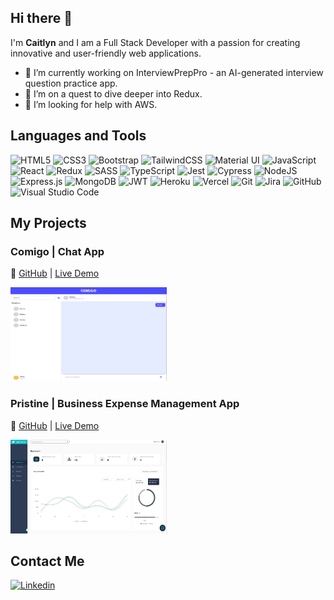 ## Hi there 👋

I'm **Caitlyn** and I am a Full Stack Developer with a passion for creating innovative and user-friendly web applications. 

- 🔭 I’m currently working on InterviewPrepPro - an AI-generated interview question practice app.
- 🌱 I’m on a quest to dive deeper into Redux.
- 🤔 I’m looking for help with AWS.

## Languages and Tools

![HTML5](https://img.shields.io/badge/html5-%23E34F26.svg?style=for-the-badge&logo=html5&logoColor=white)
![CSS3](https://img.shields.io/badge/css3-%231572B6.svg?style=for-the-badge&logo=css3&logoColor=white)
![Bootstrap](https://img.shields.io/badge/bootstrap-%23563D7C.svg?style=for-the-badge&logo=bootstrap&logoColor=white)
![TailwindCSS](https://img.shields.io/badge/tailwindcss-%2338B2AC.svg?style=for-the-badge&logo=tailwind-css&logoColor=white)
![Material UI](https://img.shields.io/badge/Material--UI-%23007FFF.svg?style=for-the-badge&logo=material-ui&logoColor=white)
![JavaScript](https://img.shields.io/badge/javascript-%23323330.svg?style=for-the-badge&logo=javascript&logoColor=%23F7DF1E)
![React](https://img.shields.io/badge/react-%2320232a.svg?style=for-the-badge&logo=react&logoColor=%2361DAFB)
![Redux](https://img.shields.io/badge/redux-%23593d88.svg?style=for-the-badge&logo=redux&logoColor=white)
![SASS](https://img.shields.io/badge/SASS-hotpink.svg?style=for-the-badge&logo=SASS&logoColor=white)
![TypeScript](https://img.shields.io/badge/typescript-%23007ACC.svg?style=for-the-badge&logo=typescript&logoColor=white)
![Jest](https://img.shields.io/badge/jest-%2315c213.svg?style=for-the-badge&logo=jest&logoColor=white)
![Cypress](<https://img.shields.io/badge/cypress-rgb(0,49,49).svg?style=for-the-badge&logo=cypress&logoColor=white>)
![NodeJS](https://img.shields.io/badge/node.js-6DA55F?style=for-the-badge&logo=node.js&logoColor=white)
![Express.js](https://img.shields.io/badge/express.js-%23404d59.svg?style=for-the-badge&logo=express&logoColor=%2361DAFB)
![MongoDB](https://img.shields.io/badge/MongoDB-%234ea94b.svg?style=for-the-badge&logo=mongodb&logoColor=white)
![JWT](https://img.shields.io/badge/JWT-black?style=for-the-badge&logo=JSON%20web%20tokens)
![Heroku](https://img.shields.io/badge/heroku-%23430098.svg?style=for-the-badge&logo=heroku&logoColor=white)
![Vercel](https://img.shields.io/badge/vercel-%23000000.svg?style=for-the-badge&logo=vercel&logoColor=white)
![Git](https://img.shields.io/badge/git-%23F05033.svg?style=for-the-badge&logo=git&logoColor=white)
![Jira](https://img.shields.io/badge/jira-0078d7.svg?style=for-the-badge&logo=jira&logoColor=white)
![GitHub](https://img.shields.io/badge/github-%23121011.svg?style=for-the-badge&logo=github&logoColor=white)
![Visual Studio Code](https://img.shields.io/badge/Visual%20Studio%20Code-0078d7.svg?style=for-the-badge&logo=visual-studio-code&logoColor=white)

## My Projects

### Comigo | Chat App

🔸 [GitHub](https://github.com/caitlynng/comigo-chat-app) | [Live Demo](https://comigo.vercel.app/)

[<img height='150' width='250' src="assets/img/comigo.jpg"/>](https://comigo.vercel.app/)

### Pristine | Business Expense Management App

🔸 [GitHub](https://github.com/caitlynng/pristine-demo) | [Live Demo](https://pristinedept.com/)

[<img height='150' width='250' src="assets/img/pristine.png"/>](https://pristinedept.com/)

## Contact Me

[![Linkedin](https://img.shields.io/badge/LinkedIn-0077B5?style=flat&logo=linkedin&logoColor=white)](https://linkedin.com/in/caitlyn6633)
